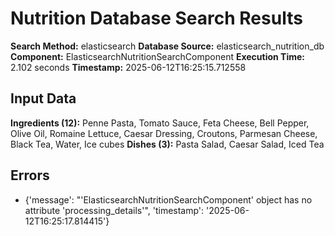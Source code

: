 # Nutrition Database Search Results

**Search Method:** elasticsearch
**Database Source:** elasticsearch_nutrition_db
**Component:** ElasticsearchNutritionSearchComponent
**Execution Time:** 2.102 seconds
**Timestamp:** 2025-06-12T16:25:15.712558

## Input Data
**Ingredients (12):** Penne Pasta, Tomato Sauce, Feta Cheese, Bell Pepper, Olive Oil, Romaine Lettuce, Caesar Dressing, Croutons, Parmesan Cheese, Black Tea, Water, Ice cubes
**Dishes (3):** Pasta Salad, Caesar Salad, Iced Tea

## Errors
- {'message': "'ElasticsearchNutritionSearchComponent' object has no attribute 'processing_details'", 'timestamp': '2025-06-12T16:25:17.814415'}
